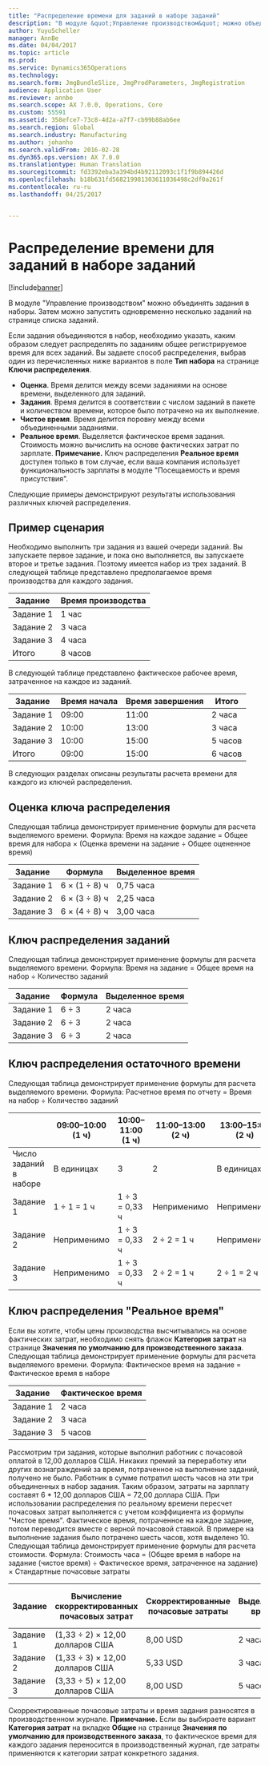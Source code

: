 ```yaml
---
title: "Распределение времени для заданий в наборе заданий"
description: "В модуле &quot;Управление производством&quot; можно объединять задания в наборы. Затем можно запустить одновременно несколько заданий на странице списка заданий."
author: YuyuScheller
manager: AnnBe
ms.date: 04/04/2017
ms.topic: article
ms.prod: 
ms.service: Dynamics365Operations
ms.technology: 
ms.search.form: JmgBundleSlize, JmgProdParameters, JmgRegistration
audience: Application User
ms.reviewer: annbe
ms.search.scope: AX 7.0.0, Operations, Core
ms.custom: 55591
ms.assetid: 358efce7-73c8-4d2a-a7f7-cb99b88ab6ee
ms.search.region: Global
ms.search.industry: Manufacturing
ms.author: johanho
ms.search.validFrom: 2016-02-28
ms.dyn365.ops.version: AX 7.0.0
ms.translationtype: Human Translation
ms.sourcegitcommit: fd3392eba3a394bd4b92112093c1f1f9b894426d
ms.openlocfilehash: b18b631fd568219981303611036498c2df0a261f
ms.contentlocale: ru-ru
ms.lasthandoff: 04/25/2017


---
```


# <a name="allocate-time-to-jobs-in-a-job-bundle"></a>Распределение времени для заданий в наборе заданий

[!include[banner](../includes/banner.md)]


В модуле "Управление производством" можно объединять задания в наборы. Затем можно запустить одновременно несколько заданий на странице списка заданий.

Если задания объединяются в набор, необходимо указать, каким образом следует распределять по заданиям общее регистрируемое время для всех заданий. Вы задаете способ распределения, выбрав один из перечисленных ниже вариантов в поле **Тип набора** на странице **Ключи распределения**.

-   **Оценка**. Время делится между всеми заданиями на основе времени, выделенного для заданий.
-   **Задания**. Время делится в соответствии с числом заданий в пакете и количеством времени, которое было потрачено на их выполнение.
-   **Чистое время**. Время делится поровну между всеми объединенными заданиями.
-   **Реальное время**. Выделяется фактическое время задания. Стоимость можно вычислить на основе фактических затрат по зарплате. **Примечание.** Ключ распределения **Реальное время** доступен только в том случае, если ваша компания использует функциональность зарплаты в модуле "Посещаемость и время присутствия".

Следующие примеры демонстрируют результаты использования различных ключей распределения.

## <a name="example-scenario"></a>Пример сценария
Необходимо выполнить три задания из вашей очереди заданий. Вы запускаете первое задание, и пока оно выполняется, вы запускаете второе и третье задания. Поэтому имеется набор из трех заданий. В следующей таблице представлено предполагаемое время производства для каждого задания.

| Задание   | Время производства |
|-------|-----------------|
| Задание 1 | 1 час          |
| Задание 2 | 3 часа         |
| Задание 3 | 4 часа         |
| Итого | 8 часов         |

В следующей таблице представлено фактическое рабочее время, затраченное на каждое из заданий.

| Задание    | Время начала | Время завершения | Итого |
|--------|------------|----------|-------------|
| Задание 1  | 09:00      | 11:00    | 2 часа     |
| Задание 2  | 10:00      | 13:00    | 3 часа     |
| Задание 3  | 10:00      | 15:00    | 5 часов     |
| Итого | 09:00      | 15:00    | 6 часов     |

В следующих разделах описаны результаты расчета времени для каждого из ключей распределения.

## <a name="estimation-allocation-key"></a>Оценка ключа распределения
Следующая таблица демонстрирует применение формулы для расчета выделяемого времени. Формула: Время на каждое задание = Общее время для набора × (Оценка времени на задание ÷ Общее оцененное время)

| Задание   | Формула           | Выделенное время |
|-------|-------------------|----------------|
| Задание 1 | 6 × (1 ÷ 8) ч | 0,75 часа      |
| Задание 2 | 6 × (3 ÷ 8) ч | 2,25 часа     |
| Задание 3 | 6 × (4 ÷ 8) ч | 3,00 часа     |

## <a name="jobs-allocation-key"></a>Ключ распределения заданий
Следующая таблица демонстрирует применение формулы для расчета выделяемого времени. Формула: Время на задание = Общее время на набор ÷ Количество заданий

| Задание   | Формула | Выделенное время |
|-------|---------|----------------|
| Задание 1 | 6 ÷ 3   | 2 часа        |
| Задание 2 | 6 ÷ 3   | 2 часа        |
| Задание 3 | 6 ÷ 3   | 2 часа        |

## <a name="net-time-allocation-key"></a>Ключ распределения остаточного времени
Следующая таблица демонстрирует применение формулы для расчета выделяемого времени. Формула: Расчетное время по отчету = Время на набор ÷ Количество заданий

|                              | 09:00–10:00 (1 ч) | 10:00–11:00 (1 ч) | 11:00–13:00 (2 ч) | 13:00–15:00 (2 ч) | Выделенное время |
|------------------------------|----------------------|----------------------|-----------------------|-----------------------|----------------|
| Число заданий в наборе | В единицах                    | 3                    | 2                     | В единицах                     | Неприменимо |
| Задание 1                        | 1 ÷ 1 = 1 ч       | 1 ÷ 3 = 0,33 ч    | Неприменимо        | Неприменимо        | 1,33 часа     |
| Задание 2                        | Неприменимо       | 1 ÷ 3 = 0,33 ч    | 2 ÷ 2 = 1 ч        | Неприменимо        | 1,33 часа     |
| Задание 3                        | Неприменимо       | 1 ÷ 3 = 0,33 ч    | 2 ÷ 2 = 1 ч        | 2 ÷ 1 = 2 ч       | 3,33 часа     |

## <a name="real-time-allocation-key"></a>Ключ распределения "Реальное время"
Если вы хотите, чтобы цены производства высчитывались на основе фактических затрат, необходимо снять флажок **Категория затрат** на странице **Значения по умолчанию для производственного заказа**. Следующая таблица демонстрирует применение формулы для расчета выделяемого времени. Формула: Фактическое время на задание = Фактическое время в наборе

| Задание   | Фактическое время |
|-------|-------------|
| Задание 1 | 2 часа     |
| Задание 2 | 3 часа     |
| Задание 3 | 5 часов     |

Рассмотрим три задания, которые выполнил работник с почасовой оплатой в 12,00 долларов США. Никаких премий за переработку или других вознаграждений за время, потраченное на выполнение заданий, получено не было. Работник в сумме потратил шесть часов на эти три объединенных в набор задания. Таким образом, затраты на зарплату составят 6 * 12,00 долларов США = 72,00 доллара США. При использовании распределения по реальному времени пересчет почасовых затрат выполняется с учетом коэффициента из формулы "Чистое время". Фактическое время, потраченное на каждое задание, потом переводится вместе с верной почасовой ставкой. В примере на выполнение задания было потрачено шесть часов, хотя выделено 10. Следующая таблица демонстрирует применение формулы для расчета стоимости. Формула: Стоимость часа = (Общее время в наборе на задание (чистое время) ÷ Фактическое время, затраченное на задание) × Стандартные почасовые затраты

| Задание   | Вычисление скорректированных почасовых затрат | Скорректированные почасовые затраты | Выделенное время | Общие затраты по заданию |
|-------|----------------------------------------|-------------------------|----------------|-------------------|
| Задание 1 | (1,33 ÷ 2) × 12,00 долларов США                 | 8,00 USD                | 2 часа        | 16,00 USD         |
| Задание 2 | (1,33 ÷ 3) × 12,00 долларов США                 | 5,33 USD                | 3 часа        | 16,00 USD         |
| Задание 3 | (3,33 ÷ 5) × 12,00 долларов США                 | 8,00 USD                | 5 часов        | 40,00 USD         |

Скорректированные почасовые затраты и время задания разносятся в производственном журнале. **Примечание.** Если вы выбираете вариант **Категория затрат** на вкладке **Общие** на странице **Значения по умолчанию для производственного заказа**, то фактическое время для каждого задания переносится в производственный журнал, где затраты применяются к категории затрат конкретного задания.




